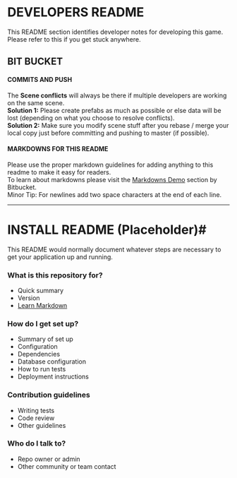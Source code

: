 # DEVELOPERS README #

This README section identifies developer notes for developing this game. Please refer to this if you get stuck anywhere.

## BIT BUCKET ##
#### COMMITS AND PUSH #####
The **Scene conflicts** will always be there if multiple developers are working on the same scene.  
**Solution 1:** Please create prefabs as much as possible or else data will be lost (depending on what you choose to resolve conflicts).  
**Solution 2:** Make sure you modify scene stuff after you rebase / merge your local copy just before committing and pushing to master (if possible).  

#### MARKDOWNS FOR THIS README #####
Please use the proper markdown guidelines for adding anything to this readme to make it easy for readers.  
To learn about markdowns please visit the [Markdowns Demo](https://bitbucket.org/tutorials/markdowndemo) section by Bitbucket.  
Minor Tip: For newlines add two space characters at the end of each line.

***

# INSTALL README (Placeholder)#

This README would normally document whatever steps are necessary to get your application up and running.

### What is this repository for? ###

* Quick summary
* Version
* [Learn Markdown](https://bitbucket.org/tutorials/markdowndemo)

### How do I get set up? ###

* Summary of set up
* Configuration
* Dependencies
* Database configuration
* How to run tests
* Deployment instructions

### Contribution guidelines ###

* Writing tests
* Code review
* Other guidelines

### Who do I talk to? ###

* Repo owner or admin
* Other community or team contact
